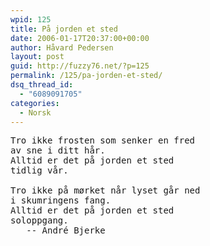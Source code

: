 ```yaml
---
wpid: 125
title: På jorden et sted
date: 2006-01-17T20:37:00+00:00
author: Håvard Pedersen
layout: post
guid: http://fuzzy76.net/?p=125
permalink: /125/pa-jorden-et-sted/
dsq_thread_id:
  - "6089091705"
categories:
  - Norsk
---
```

<pre>Tro ikke frosten som senker en fred
av sne i ditt hår.
Alltid er det på jorden et sted
tidlig vår.

Tro ikke på mørket når lyset går ned
i skumringens fang.
Alltid er det på jorden et sted
soloppgang.
   -- André Bjerke</pre>
